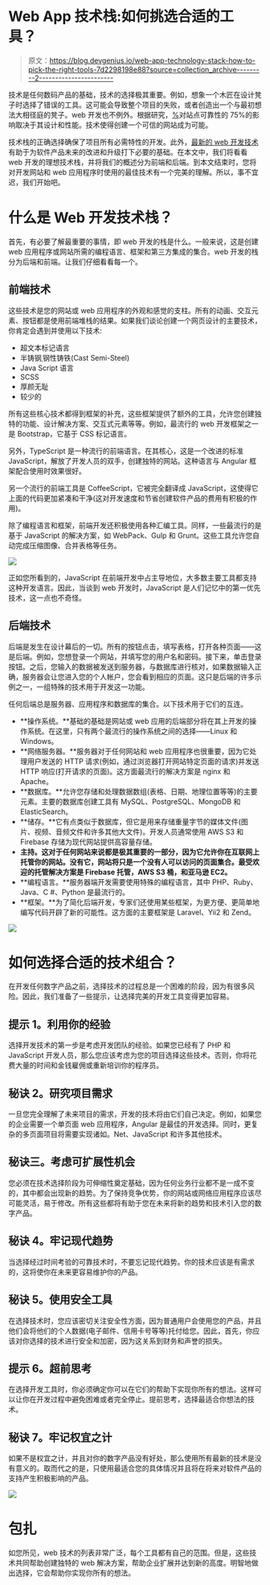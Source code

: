 # Web App 技术栈:如何挑选合适的工具？

> 原文：<https://blog.devgenius.io/web-app-technology-stack-how-to-pick-the-right-tools-7d2298198e88?source=collection_archive---------2----------------------->

技术是任何数码产品的基础，技术的选择极其重要。例如，想象一个木匠在设计凳子时选择了错误的工具。这可能会导致整个项目的失败，或者创造出一个与最初想法大相径庭的凳子。web 开发也不例外。根据研究，[%](http://credibility.stanford.edu/guidelines/index.html)对站点可靠性的 75%的影响取决于其设计和性能。技术使得创建一个可信的网站成为可能。

技术栈的正确选择确保了项目所有必需特性的开发。此外，[最新的 web 开发技术](https://www.cleveroad.com/blog/web-development-trends)有助于为软件产品未来的改进和升级打下必要的基础。在本文中，我们将看看 web 开发的理想技术栈，并将我们的概述分为前端和后端。到本文结束时，您将对开发网站和 web 应用程序时使用的最佳技术有一个完美的理解。所以，事不宜迟，我们开始吧。

# 什么是 Web 开发技术栈？

首先，有必要了解最重要的事情，即 web 开发的栈是什么。一般来说，这是创建 web 应用程序或网站所需的编程语言、框架和第三方集成的集合。web 开发的栈分为后端和前端。让我们仔细看看每一个。

## 前端技术

这些技术是您的网站或 web 应用程序的外观和感觉的支柱。所有的动画、交互元素、按钮都是使用前端堆栈的结果。如果我们谈论创建一个网页设计的主要技术，你肯定会遇到并使用以下技术:

*   超文本标记语言
*   半铸钢ˌ钢性铸铁(Cast Semi-Steel)
*   Java Script 语言
*   SCSS
*   厚颜无耻
*   较少的

所有这些核心技术都得到框架的补充，这些框架提供了额外的工具，允许您创建独特的功能、设计解决方案、交互式元素等等。例如，最流行的 web 开发框架之一是 Bootstrap，它基于 CSS 标记语言。

另外，TypeScript 是一种流行的前端语言。在其核心，这是一个改进的标准 JavaScript，解放了开发人员的双手，创建独特的网站。这种语言与 Angular 框架配合使用时效果很好。

另一个流行的前端工具是 CoffeeScript，它被完全翻译成 JavaScript，这使得它上面的代码更加紧凑和干净(这对开发速度和节省创建软件产品的费用有积极的作用)。

除了编程语言和框架，前端开发还积极使用各种汇编工具。同样，一些最流行的是基于 JavaScript 的解决方案，如 WebPack、Gulp 和 Grunt。这些工具允许您自动完成压缩图像、合并表格等任务。

![](img/3ff72670b29c5c5e447941775dd131c3.png)

正如您所看到的，JavaScript 在前端开发中占主导地位，大多数主要工具都支持这种开发语言。因此，当谈到 web 开发时，JavaScript 是人们记忆中的第一优先技术，这一点也不奇怪。

## 后端技术

后端是发生在设计幕后的一切。所有的按钮点击，填写表格，打开各种页面——这是后端。例如，您想登录一个网站，并填写您的用户名和密码。接下来，单击登录按钮。之后，您输入的数据被发送到服务器，与数据库进行核对，如果数据输入正确，服务器会让您进入您的个人帐户，您会看到相应的页面。这只是后端的许多示例之一，一组特殊的技术用于开发这一功能。

任何后端总是服务器、应用程序和数据库的集合。以下技术用于它们的互连。

*   **操作系统。**基础的基础是网站或 web 应用的后端部分将在其上开发的操作系统。在这里，只有两个最流行的操作系统之间的选择——Linux 和 Windows。
*   **网络服务器。**服务器对于任何网站和 web 应用程序也很重要，因为它处理用户发送的 HTTP 请求(例如，通过浏览器打开网站特定页面的请求)并发送 HTTP 响应(打开请求的页面)。这方面最流行的解决方案是 nginx 和 Apache。
*   **数据库。**允许您存储和处理数据数组(表格、日期、地理位置等等)的主要元素。主要的数据库创建工具有 MySQL、PostgreSQL、MongoDB 和 ElasticSearch。
*   **储存。**它有点类似于数据库，但它是用来存储重量字节的媒体文件(图片、视频、音频文件和许多其他大文件)。开发人员通常使用 AWS S3 和 Firebase 存储为现代网站提供高容量存储。
*   **主持。这对于任何网站来说都是极其重要的一部分，因为它允许你在互联网上托管你的网站。没有它，网站将只是一个没有人可以访问的页面集合。最受欢迎的托管解决方案是 Firebase 托管，AWS S3 桶，和亚马逊 EC2。**
*   **编程语言。**服务器端开发需要使用特殊的编程语言，其中 PHP、Ruby、Java、C #、Python 是最流行的。
*   **框架。**为了简化后端开发，专家们还使用某些框架，为更方便、更简单地编写代码开辟了新的可能性。这方面的主要框架是 Laravel、Yii2 和 Zend。

![](img/bae8a9333214086bc8fd3f3bff2ee057.png)

# 如何选择合适的技术组合？

在开发任何数字产品之前，选择技术的过程总是一个困难的阶段，因为有很多风险。因此，我们准备了一些提示，让选择完美的开发工具变得更加容易。

## 提示 1。利用你的经验

选择开发技术的第一步是考虑开发团队的经验。如果您已经有了 PHP 和 JavaScript 开发人员，那么您应该考虑为您的项目选择这些技术。否则，你将花费大量的时间和金钱雇佣或重新培训你的程序员。

## 秘诀 2。研究项目需求

一旦您完全理解了未来项目的需求，开发的技术将由它们自己决定。例如，如果您的企业需要一个单页面 web 应用程序，Angular 是最佳的开发选择。同时，更复杂的多页面项目将需要实现诸如。Net、JavaScript 和许多其他技术。

## 秘诀三。考虑可扩展性机会

您必须在技术选择阶段为可伸缩性奠定基础，因为任何业务行业都不是一成不变的，其中都会出现新的趋势。为了保持竞争优势，你的网站或网络应用程序应该尽可能灵活，易于修改。所有这些都将有助于您在未来将新的趋势和技术引入您的数字产品。

## 秘诀 4。牢记现代趋势

当选择经过时间考验的可靠技术时，不要忘记现代趋势。你的技术应该是有需求的，这将使你在未来更容易维护你的产品。

## 秘诀 5。使用安全工具

在选择技术时，您应该密切关注安全性方面，因为普通用户会使用您的产品，并且他们会将他们的个人数据(电子邮件、信用卡号等等)托付给您。因此，首先，你应该对你选择的技术进行安全和加密，因为这关系到财务和声誉的损失。

## 提示 6。超前思考

在选择开发工具时，你必须确定你可以在它们的帮助下实现你所有的想法。这样可以让你在开发过程中避免困难或者完全停止。提前思考，选择最适合你想法的技术。

## 秘诀 7。牢记权宜之计

如果不是权宜之计，并且对你的数字产品没有好处，那么使用所有最新的技术是没有意义的。取而代之的是，只使用最适合您的具体情况并且将在将来对软件产品的支持产生积极影响的产品。

![](img/bc9055b1e65cad3abd7a91da6afdc5be.png)

# 包扎

如您所见，web 技术的列表非常广泛，每个工具都有自己的范围。但是，这些技术共同帮助创建独特的 web 解决方案，帮助企业扩展并达到新的高度。明智地做出选择，它会帮助你实现你所有的想法。
